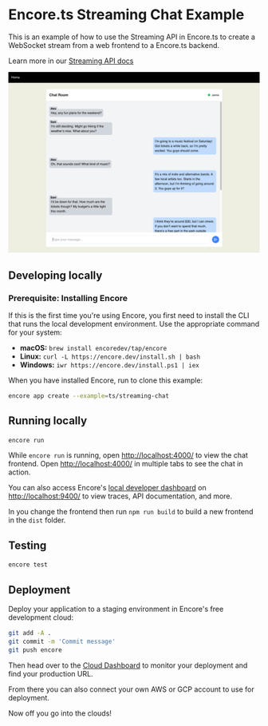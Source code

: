 # Encore.ts Streaming Chat Example

This is an example of how to use the Streaming API in Encore.ts to create a WebSocket stream from a web frontend to a Encore.ts backend.

Learn more in our [Streaming API docs](https://encore.dev/docs/ts/primitives/streaming-apis)

![Chat app screenshot](./chat-room.png)

## Developing locally
### Prerequisite: Installing Encore

If this is the first time you're using Encore, you first need to install the CLI that runs the local development
environment. Use the appropriate command for your system:

- **macOS:** `brew install encoredev/tap/encore`
- **Linux:** `curl -L https://encore.dev/install.sh | bash`
- **Windows:** `iwr https://encore.dev/install.ps1 | iex`

When you have installed Encore, run to clone this example:

```bash
encore app create --example=ts/streaming-chat
```

## Running locally
```bash
encore run
```

While `encore run` is running, open <http://localhost:4000/> to view the chat frontend. Open <http://localhost:4000/> in multiple tabs to see the chat in action. 

You can also access Encore's [local developer dashboard](https://encore.dev/docs/observability/dev-dash) on <http://localhost:9400/> to view traces, API documentation, and more.

In you change the frontend then run `npm run build` to build a new frontend in the `dist` folder.

## Testing

```bash
encore test
```

## Deployment

Deploy your application to a staging environment in Encore's free development cloud:

```bash
git add -A .
git commit -m 'Commit message'
git push encore
```

Then head over to the [Cloud Dashboard](https://app.encore.dev) to monitor your deployment and find your production URL.

From there you can also connect your own AWS or GCP account to use for deployment.

Now off you go into the clouds!

